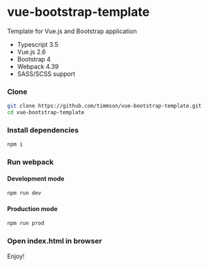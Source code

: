 # vue-bootstrap-template
Template for Vue.js and Bootstrap application
 - Typescript 3.5
 - Vue.js 2.6
 - Bootstrap 4
 - Webpack 4.39
 - SASS/SCSS support

### Clone
```sh
git clone https://github.com/timmson/vue-bootstrap-template.git
cd vue-bootstrap-template
```

### Install dependencies
```sh
npm i
```

### Run webpack

#### Development mode
```sh
npm run dev
```
#### Production mode
```sh
npm run prod
```

### Open index.html in browser

Enjoy!